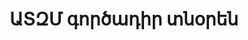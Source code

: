 ---
title: ԱՏԶՄ գործադիր տնօրեն
name: Կարեն Վարդանյան
photo: "./photos/karen-vardanyan.jpg"
text: Մեր երիտասարդության ներուժը մեր երկրի անվտանգության ամենահավաստի երաշխիքն է
---